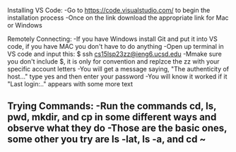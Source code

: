 Installing VS Code:
-Go to  https://code.visualstudio.com/ to begin the installation process
-Once on the link download the appropriate link for Mac or Windows

Remotely Connecting:
-If you have Windows install Git and put it into VS code, if you have MAC you don't have to do anything
-Open up terminal in VS code and input this: $ ssh cs15lsp23zz@ieng6.ucsd.edu 
-Mmake sure you don't include $, it is only for convention and replzce the zz with your specific account letters
-You will get a message saying, "The authenticity of host..." type yes and then enter your password
-You will know it worked if it "Last login:.." appears with some more text

Trying Commands:
-Run the commands cd, ls, pwd, mkdir, and cp in some different ways and observe what they do
-Those are the basic ones, some other you try are ls -lat, ls -a, and cd ~
-
